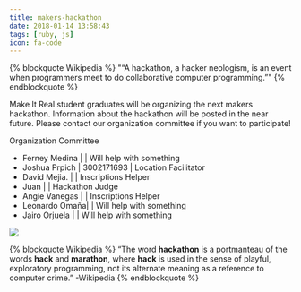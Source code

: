 ```yaml
---
title: makers-hackathon
date: 2018-01-14 13:58:43
tags: [ruby, js]
icon: fa-code
---
```


{% blockquote Wikipedia %}
"“A hackathon, a hacker neologism, is an event when programmers meet to do collaborative computer programming.”"
{% endblockquote %}

Make It Real student graduates will be organizing the next makers hackathon. Information about the hackathon will be posted in the near future. Please contact our organization committee if you want to participate!

Organization Committee

* Ferney Medina |            | Will help with something
* Joshua Prpich | 3002171693 | Location Facilitator
* David Mejia.  |            | Inscriptions Helper
* Juan          |            | Hackathon Judge
* Angie Vanegas |            | Inscriptions Helper
* Leonardo Omaña|            | Will help with something
* Jairo Orjuela |            | Will help with something

![](https://images.unsplash.com/photo-1485182708500-e8f1f318ba72?auto=format&fit=crop&w=1385&q=80)

{% blockquote Wikipedia %}
“The word **hackathon** is a portmanteau of the words **hack** and **marathon**, where **hack** is used in the sense of playful, exploratory programming, not its alternate meaning as a reference to computer crime.” -Wikipedia
{% endblockquote %}